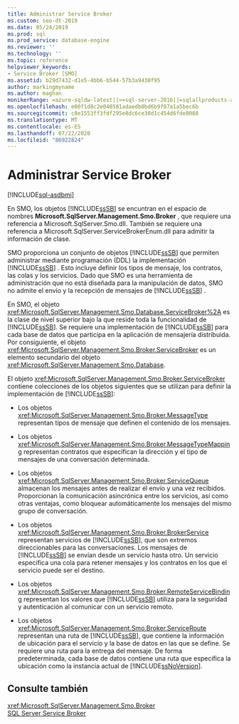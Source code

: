 ```yaml
---
title: Administrar Service Broker
ms.custom: seo-dt-2019
ms.date: 05/24/2019
ms.prod: sql
ms.prod_service: database-engine
ms.reviewer: ''
ms.technology: ''
ms.topic: reference
helpviewer_keywords:
- Service Broker [SMO]
ms.assetid: b29d7432-d1e5-4bb6-b544-57b3a9430f95
author: markingmyname
ms.author: maghan
monikerRange: =azure-sqldw-latest||>=sql-server-2016||=sqlallproducts-allversions||>=sql-server-linux-2017||=azuresqldb-mi-current
ms.openlocfilehash: e00f1d8c2e048581adaedb0bd6b9f07a1a5bec6b
ms.sourcegitcommit: c8e1553ff3fdf295e8dc6ce30d1c454d6fde8088
ms.translationtype: MT
ms.contentlocale: es-ES
ms.lasthandoff: 07/22/2020
ms.locfileid: "86922824"
---
```

# <a name="managing-service-broker"></a>Administrar Service Broker

[!INCLUDE[sql-asdbmi](../../../includes/applies-to-version/sql-asdbmi.md)]

  En SMO, los objetos [!INCLUDE[ssSB](../../../includes/sssb-md.md)] se encuntran en el espacio de nombres **Microsoft.SqlServer.Management.Smo.Broker** , que requiere una referencia a Microsoft.SqlServer.Smo.dll. También se requiere una referencia a Microsoft.SqlServer.ServiceBrokerEnum.dll para admitir la información de clase.  
  
 SMO proporciona un conjunto de objetos [!INCLUDE[ssSB](../../../includes/sssb-md.md)] que permiten administrar mediante programación (DDL) la implementación [!INCLUDE[ssSB](../../../includes/sssb-md.md)] . Esto incluye definir los tipos de mensaje, los contratos, las colas y los servicios. Dado que SMO es una herramienta de administración que no está diseñada para la manipulación de datos, SMO no admite el envío y la recepción de mensajes de [!INCLUDE[ssSB](../../../includes/sssb-md.md)] .  
  
 En SMO, el objeto <xref:Microsoft.SqlServer.Management.Smo.Database.ServiceBroker%2A> es la clase de nivel superior bajo la que reside toda la funcionalidad de [!INCLUDE[ssSB](../../../includes/sssb-md.md)]. Se requiere una implementación de [!INCLUDE[ssSB](../../../includes/sssb-md.md)] para cada base de datos que participa en la aplicación de mensajería distribuida. Por consiguiente, el objeto <xref:Microsoft.SqlServer.Management.Smo.Broker.ServiceBroker> es un elemento secundario del objeto <xref:Microsoft.SqlServer.Management.Smo.Database>.  
  
 El objeto <xref:Microsoft.SqlServer.Management.Smo.Broker.ServiceBroker> contiene colecciones de los objetos siguientes que se utilizan para definir la implementación de [!INCLUDE[ssSB](../../../includes/sssb-md.md)]:  
  
-   Los objetos <xref:Microsoft.SqlServer.Management.Smo.Broker.MessageType> representan tipos de mensaje que definen el contenido de los mensajes.  
  
-   Los objetos <xref:Microsoft.SqlServer.Management.Smo.Broker.MessageTypeMapping> representan contratos que especifican la dirección y el tipo de mensajes de una conversación determinada.  
  
-   Los objetos <xref:Microsoft.SqlServer.Management.Smo.Broker.ServiceQueue> almacenan los mensajes antes de realizar el envío y una vez recibidos. Proporcionan la comunicación asincrónica entre los servicios, así como otras ventajas, como bloquear automáticamente los mensajes del mismo grupo de conversación.  
  
-   Los objetos <xref:Microsoft.SqlServer.Management.Smo.Broker.BrokerService> representan servicios de [!INCLUDE[ssSB](../../../includes/sssb-md.md)], que son extremos direccionables para las conversaciones. Los mensajes de [!INCLUDE[ssSB](../../../includes/sssb-md.md)] se envían desde un servicio hasta otro. Un servicio especifica una cola para retener mensajes y los contratos en los que el servicio puede ser el destino.  
  
-   Los objetos <xref:Microsoft.SqlServer.Management.Smo.Broker.RemoteServiceBinding> representan los valores que [!INCLUDE[ssSB](../../../includes/sssb-md.md)] utiliza para la seguridad y autenticación al comunicar con un servicio remoto.  
  
-   Los objetos <xref:Microsoft.SqlServer.Management.Smo.Broker.ServiceRoute> representan una ruta de [!INCLUDE[ssSB](../../../includes/sssb-md.md)], que contiene la información de ubicación para el servicio y la base de datos en las que se define. Se requiere una ruta para la entrega del mensaje. De forma predeterminada, cada base de datos contiene una ruta que especifica la ubicación como la instancia actual de [!INCLUDE[ssNoVersion](../../../includes/ssnoversion-md.md)].  
  
## <a name="see-also"></a>Consulte también  
 <xref:Microsoft.SqlServer.Management.Smo.Broker>   
 [SQL Server Service Broker](../../../database-engine/configure-windows/sql-server-service-broker.md)  
  
  
